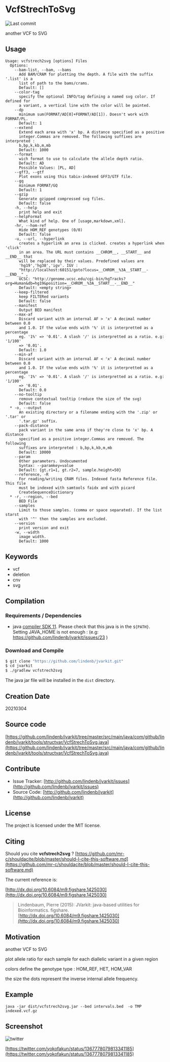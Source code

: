 # VcfStrechToSvg

![Last commit](https://img.shields.io/github/last-commit/lindenb/jvarkit.png)

another VCF to SVG


## Usage

```
Usage: vcfstrech2svg [options] Files
  Options:
    --bam-list, --bam, --bams
      Add BAM/CRAM for plotting the depth. A file with the suffix '.list' is a 
      list of path to the bams/crams.
      Default: []
    --color-tag
      specify the optional INFO/tag defining a named svg color. If defined for 
      a variant, a vertical line with the color will be painted.
    --dp
      minimum sum(FORMAT/AD[0]+FORMAT/AD[1]). Doesn't work with FORMAT/PL.
      Default: 1
    --extend
      Extend each area with 'x' bp. A distance specified as a positive 
      integer.Commas are removed. The following suffixes are interpreted : 
      b,bp,k,kb,m,mb 
      Default: 1000
    --format
      wich format to use to calculate the allele depth ratio.
      Default: AD
      Possible Values: [PL, AD]
    --gff3, --gtf
      Plot exons using this tabix-indexed GFF3/GTF file.
    --gq
      minimum FORMAT/GQ
      Default: 1
    --gzip
      Generate gzipped compressed svg files.
      Default: false
    -h, --help
      print help and exit
    --helpFormat
      What kind of help. One of [usage,markdown,xml].
    -hr, --hom-ref
      Hide HOM_REF genotypes (0/0)
      Default: false
    -u, --url, --hyperlink
      creates a hyperlink an area is clicked. creates a hyperlink when 'click' 
      in an area. The URL must contains __CHROM__, __START__ and __END__ that 
      will be replaced by their values. Predefined values are 
      'hg19','hg38','igv'. IGV : 
      "http://localhost:60151/goto?locus=__CHROM__%3A__START__-__END__" , 
      UCSC: "http://genome.ucsc.edu/cgi-bin/hgTracks?org=Human&db=hg19&position=__CHROM__%3A__START__-__END__"
      Default: <empty string>
    --keep-filtered
      keep FILTERed variants
      Default: false
    --manifest
      Output BED manifest
    --max-af
      Discard variant with an internal AF > 'x' A decimal number between 0.0 
      and 1.0. If the value ends with '%' it is interpretted as a percentage 
      eg. '1%' => '0.01'. A slash '/' is interpretted as a ratio. e.g: '1/100' 
      => '0.01'.
      Default: 1.0
    --min-af
      Discard variant with an internal AF < 'x' A decimal number between 0.0 
      and 1.0. If the value ends with '%' it is interpretted as a percentage 
      eg. '1%' => '0.01'. A slash '/' is interpretted as a ratio. e.g: '1/100' 
      => '0.01'.
      Default: 0.0
    --no-tooltip
      remove contextual tooltip (reduce the size of the svg)
      Default: false
  * -o, --output
      An existing directory or a filename ending with the '.zip' or '.tar' or 
      '.tar.gz' suffix.
    --pack-distance
      pack variant in the same area if they're close to 'x' bp. A distance 
      specified as a positive integer.Commas are removed. The following 
      suffixes are interpreted : b,bp,k,kb,m,mb
      Default: 10000
    --param
      Other parameters. Undocumented
      Syntax: --paramkey=value
      Default: {gt.r1=1, gt.r2=7, sample.height=50}
    --reference, -R
      For reading/writing CRAM files. Indexed fasta Reference file. This file 
      must be indexed with samtools faidx and with picard 
      CreateSequenceDictionary 
  * -r, --region, --bed
      BED File
    --samples
      Limit to those samples. (comma or space separated). If the list starst 
      with '^' then the samples are excluded.
    --version
      print version and exit
    -w, --width
      image width.
      Default: 1000

```


## Keywords

 * vcf
 * deletion
 * cnv
 * svg


## Compilation

### Requirements / Dependencies

* java [compiler SDK 11](https://jdk.java.net/11/). Please check that this java is in the `${PATH}`. Setting JAVA_HOME is not enough : (e.g: https://github.com/lindenb/jvarkit/issues/23 )


### Download and Compile

```bash
$ git clone "https://github.com/lindenb/jvarkit.git"
$ cd jvarkit
$ ./gradlew vcfstrech2svg
```

The java jar file will be installed in the `dist` directory.


## Creation Date

20210304

## Source code 

[https://github.com/lindenb/jvarkit/tree/master/src/main/java/com/github/lindenb/jvarkit/tools/structvar/VcfStrechToSvg.java](https://github.com/lindenb/jvarkit/tree/master/src/main/java/com/github/lindenb/jvarkit/tools/structvar/VcfStrechToSvg.java)


## Contribute

- Issue Tracker: [http://github.com/lindenb/jvarkit/issues](http://github.com/lindenb/jvarkit/issues)
- Source Code: [http://github.com/lindenb/jvarkit](http://github.com/lindenb/jvarkit)

## License

The project is licensed under the MIT license.

## Citing

Should you cite **vcfstrech2svg** ? [https://github.com/mr-c/shouldacite/blob/master/should-I-cite-this-software.md](https://github.com/mr-c/shouldacite/blob/master/should-I-cite-this-software.md)

The current reference is:

[http://dx.doi.org/10.6084/m9.figshare.1425030](http://dx.doi.org/10.6084/m9.figshare.1425030)

> Lindenbaum, Pierre (2015): JVarkit: java-based utilities for Bioinformatics. figshare.
> [http://dx.doi.org/10.6084/m9.figshare.1425030](http://dx.doi.org/10.6084/m9.figshare.1425030)


## Motivation

another VCF to SVG

plot  allele ratio for each sample for each diallelic variant in a given region

colors define the genotype type : HOM_REF, HET, HOM_VAR

the size the dots represent the inverse internal allele frequency.

## Example

```
java -jar dist/vcfstrech2svg.jar --bed intervals.bed  -o TMP indexed.vcf.gz
```

## Screenshot

![twitter](https://pbs.twimg.com/media/EvtRyyXWEAEqpz7?format=jpg&name=small "Screenshot")

[https://twitter.com/yokofakun/status/1367778079813341185](https://twitter.com/yokofakun/status/1367778079813341185)


